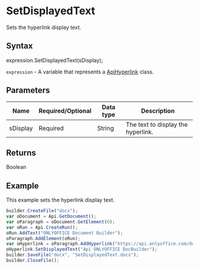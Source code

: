 # SetDisplayedText

Sets the hyperlink display text.

## Syntax

expression.SetDisplayedText(sDisplay);

`expression` - A variable that represents a [ApiHyperlink](../ApiHyperlink.md) class.

## Parameters

| **Name** | **Required/Optional** | **Data type** | **Description** |
| ------------- | ------------- | ------------- | ------------- |
| sDisplay | Required | String | The text to display the hyperlink. |

## Returns

Boolean

## Example

This example sets the hyperlink display text.

```javascript
builder.CreateFile("docx");
var oDocument = Api.GetDocument();
var oParagraph = oDocument.GetElement(0);
var oRun = Api.CreateRun();
oRun.AddText("ONLYOFFICE Document Builder");
oParagraph.AddElement(oRun);
var oHyperlink = oParagraph.AddHyperlink("https://api.onlyoffice.com/docbuilder/basic");
oHyperlink.SetDisplayedText("Api ONLYOFFICE DocBuilder");
builder.SaveFile("docx", "SetDisplayedText.docx");
builder.CloseFile();
```